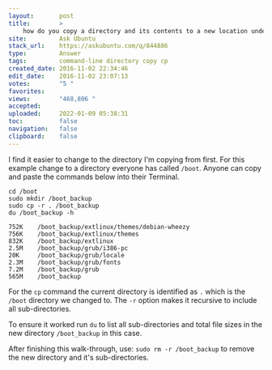 ```yaml
---
layout:       post
title:        >
    how do you copy a directory and its contents to a new location under a new directory name?
site:         Ask Ubuntu
stack_url:    https://askubuntu.com/q/844886
type:         Answer
tags:         command-line directory copy cp
created_date: 2016-11-02 22:34:46
edit_date:    2016-11-02 23:07:13
votes:        "5 "
favorites:    
views:        "468,806 "
accepted:     
uploaded:     2022-01-09 05:38:31
toc:          false
navigation:   false
clipboard:    false
---
```


I find it easier to change to the directory I'm copying from first. For this example change to a directory everyone has called `/boot`. Anyone can copy and paste the commands below into their Terminal.

``` 
cd /boot
sudo mkdir /boot_backup
sudo cp -r . /boot_backup
du /boot_backup -h

752K	/boot_backup/extlinux/themes/debian-wheezy
756K	/boot_backup/extlinux/themes
832K	/boot_backup/extlinux
2.5M	/boot_backup/grub/i386-pc
20K	    /boot_backup/grub/locale
2.3M	/boot_backup/grub/fonts
7.2M	/boot_backup/grub
565M	/boot_backup

```

For the `cp` command the current directory is identified as `.` which is the `/boot` directory we changed to. The `-r` option makes it recursive to include all sub-directories.

To ensure it worked run `du` to list all sub-directories and total file sizes in the new directory `/boot_backup` in this case.

After finishing this walk-through, use: `sudo rm -r /boot_backup` to remove the new directory and it's sub-directories.

